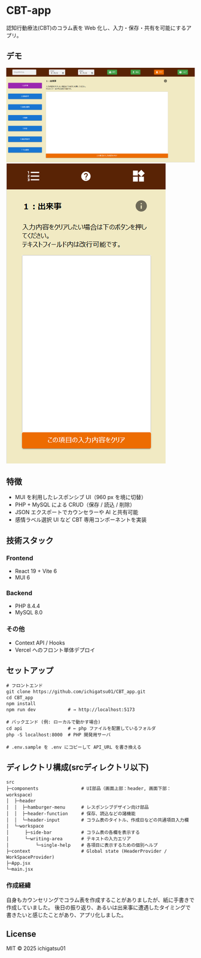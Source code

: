 # CBT-app
認知行動療法(CBT)のコラム表を Web 化し、入力・保存・共有を可能にするアプリ。

## デモ
![desktop](docs/screenshot_1.png)
![mobile](docs/screenshot_2.png)

## 特徴
- MUI を利用したレスポンシブ UI（960 px を境に切替）
- PHP + MySQL による CRUD（保存 / 読込 / 削除）
- JSON エクスポートでカウンセラーや AI と共有可能
- 感情ラベル選択 UI など CBT 専用コンポーネントを実装

## 技術スタック
### Frontend
- React 19 + Vite 6
- MUI 6
### Backend
- PHP 8.4.4
- MySQL 8.0
### その他
- Context API / Hooks
- Vercel へのフロント単体デプロイ

## セットアップ
```
# フロントエンド
git clone https://github.com/ichigatsu01/CBT_app.git
cd CBT_app
npm install
npm run dev            # → http://localhost:5173

# バックエンド (例: ローカルで動かす場合)
cd api                 # ← php ファイルを配置しているフォルダ
php -S localhost:8000  # PHP 開発用サーバ

# .env.sample を .env にコピーして API_URL を書き換える
```

## ディレクトリ構成(srcディレクトリ以下)
```
src
├─components                # UI部品（画面上部：header, 画面下部：workspace）
│  ├─header
│  │  ├─hamburger-menu      # レスポンシブデザイン向け部品
│  │  ├─header-function     # 保存、読込などの諸機能
│  │  └─header-input        # コラム表のタイトル、作成日などの共通項目入力欄
│  └─workspace
│      ├─side-bar           # コラム表の各欄を表示する
│      └─writing-area       # テキストの入力エリア
│          └─single-help    # 各項目に表示するための個別ヘルプ
├─context                   # Global state (HeaderProvider / WorkSpaceProvider)
├─App.jsx
└─main.jsx
```

### 作成経緯
自身もカウンセリングでコラム表を作成することがありましたが、紙に手書きで作成していました。
後日の振り返り、あるいは出来事に遭遇したタイミングで書きたいと感じたことがあり、アプリ化しました。

## License
MIT © 2025 ichigatsu01